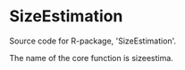 # SizeEstimation
Source code for R-package, 'SizeEstimation'.

The name of the core function is sizeestima.
